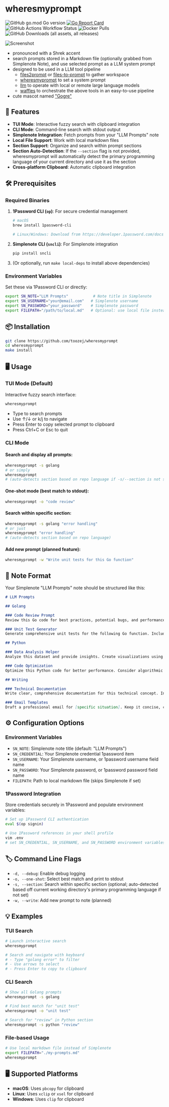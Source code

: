 # wheresmyprompt

![GitHub go.mod Go version](https://img.shields.io/github/go-mod/go-version/toozej/wheresmyprompt)
[![Go Report Card](https://goreportcard.com/badge/github.com/toozej/wheresmyprompt)](https://goreportcard.com/report/github.com/toozej/wheresmyprompt)
![GitHub Actions Workflow Status](https://img.shields.io/github/actions/workflow/status/toozej/wheresmyprompt/cicd.yaml)
![Docker Pulls](https://img.shields.io/docker/pulls/toozej/wheresmyprompt)
![GitHub Downloads (all assets, all releases)](https://img.shields.io/github/downloads/toozej/wheresmyprompt/total)

![Screenshot](img/avatar.webp)

- pronounced with a Shrek accent
- search prompts stored in a Markdown file (optionally grabbed from Simplenote Note), and use selected prompt as a LLM system prompt
- designed to be used in a LLM tool pipeline
	- [files2prompt](github.com/toozej/files2prompt) or [files-to-prompt](github.com/simonw/files-to-prompt) to gather workspace
	- [wheresmyprompt](github.com/toozej/wheresmyprompt) to set a system prompt
	- [llm](github.com/simonw/llm) to operate with local or remote large language models
   - [waffles](https://github.com/toozej/waffles) to orchestrate the above tools in an easy-to-use pipeline
- cute mascot named ["Gogre"](img/avatar.webp)

## 🚀 Features

- **TUI Mode**: Interactive fuzzy search with clipboard integration
- **CLI Mode**: Command-line search with stdout output
- **Simplenote Integration**: Fetch prompts from your "LLM Prompts" note
- **Local File Support**: Work with local markdown files
- **Section Support**: Organize and search within prompt sections
- **Section Auto-Detection**: If the `--section` flag is not provided, wheresmyprompt will automatically detect the primary programming language of your current directory and use it as the section
- **Cross-platform Clipboard**: Automatic clipboard integration

## 🛠️ Prerequisites

### Required Binaries

1. **1Password CLI (`op`)**: For secure credential management
   ```bash
   # macOS
   brew install 1password-cli
   
   # Linux/Windows: Download from https://developer.1password.com/docs/cli/get-started/
   ```

2. **Simplenote CLI (`sncli`)**: For Simplenote integration
   ```bash
   pip install sncli
   ```

3. (Or optionally, run `make local-deps` to install above dependencies)

### Environment Variables

Set these via 1Password CLI or directly:

```bash
export SN_NOTE="LLM Prompts"           # Note title in Simplenote
export SN_USERNAME="your@email.com"   # Simplenote username
export SN_PASSWORD="your_password"    # Simplenote password
export FILEPATH="/path/to/local.md"   # Optional: use local file instead
```

## 📦 Installation

```bash
git clone https://github.com/toozej/wheresmyprompt
cd wheresmyprompt
make install
```

## 🖥️ Usage

### TUI Mode (Default)

Interactive fuzzy search interface:

```bash
wheresmyprompt
```

- Type to search prompts
- Use ↑/↓ or k/j to navigate
- Press Enter to copy selected prompt to clipboard
- Press Ctrl+C or Esc to quit

### CLI Mode

#### Search and display all prompts:
```bash
wheresmyprompt -s golang
# or simply
wheresmyprompt
# (auto-detects section based on repo language if -s/--section is not specified)
```

#### One-shot mode (best match to stdout):
```bash
wheresmyprompt -o "code review"
```

#### Search within specific section:
```bash
wheresmyprompt -s golang "error handling"
# or just
wheresmyprompt "error handling"
# (auto-detects section based on repo language)
```

#### Add new prompt (planned feature):
```bash
wheresmyprompt -w "Write unit tests for this Go function"
```

## 📝 Note Format

Your Simplenote "LLM Prompts" note should be structured like this:

```markdown
# LLM Prompts

## Golang

### Code Review Prompt
Review this Go code for best practices, potential bugs, and performance issues. Pay attention to error handling, memory usage, and concurrency patterns.

### Unit Test Generator
Generate comprehensive unit tests for the following Go function. Include edge cases, error conditions, and table-driven tests where appropriate.

## Python

### Data Analysis Helper
Analyze this dataset and provide insights. Create visualizations using matplotlib or seaborn, and suggest statistical tests if applicable.

### Code Optimization
Optimize this Python code for better performance. Consider algorithmic improvements, memory usage, and Pythonic patterns.

## Writing

### Technical Documentation
Write clear, comprehensive documentation for this technical concept. Include examples, use cases, and common pitfalls.

### Email Templates
Draft a professional email for [specific situation]. Keep it concise, clear, and actionable.
```

## ⚙️ Configuration Options

### Environment Variables

- `SN_NOTE`: Simplenote note title (default: "LLM Prompts")
- `SN_CREDENTIAL`: Your Simplenote credential 1password item
- `SN_USERNAME`: Your Simplenote username, or 1password username field name
- `SN_PASSWORD`: Your Simplenote password, or 1password password field name
- `FILEPATH`: Path to local markdown file (skips Simplenote if set)

### 1Password Integration

Store credentials securely in 1Password and populate environment variables:

```bash
# Set up 1Password CLI authentication
eval $(op signin)

# Use 1Password references in your shell profile
vim .env
# set SN_CREDENTIAL, SN_USERNAME, and SN_PASSWORD environment variables
```

## 🏷️ Command Line Flags

- `-d, --debug`: Enable debug logging
- `-o, --one-shot`: Select best match and print to stdout
- `-s, --section`: Search within specific section (optional; auto-detected based off current working directory's primary programming language if not set)
- `-w, --write`: Add new prompt to note (planned)

## 💡 Examples

### TUI Search
```bash
# Launch interactive search
wheresmyprompt

# Search and navigate with keyboard
# - Type "golang error" to filter
# - Use arrows to select
# - Press Enter to copy to clipboard
```

### CLI Search
```bash
# Show all Golang prompts
wheresmyprompt -s golang

# Find best match for "unit test"
wheresmyprompt -o "unit test"

# Search for "review" in Python section
wheresmyprompt -s python "review"
```

### File-based Usage
```bash
# Use local markdown file instead of Simplenote
export FILEPATH="./my-prompts.md"
wheresmyprompt
```

## 🖥️ Supported Platforms

- **macOS**: Uses `pbcopy` for clipboard
- **Linux**: Uses `xclip` or `xsel` for clipboard
- **Windows**: Uses `clip` for clipboard